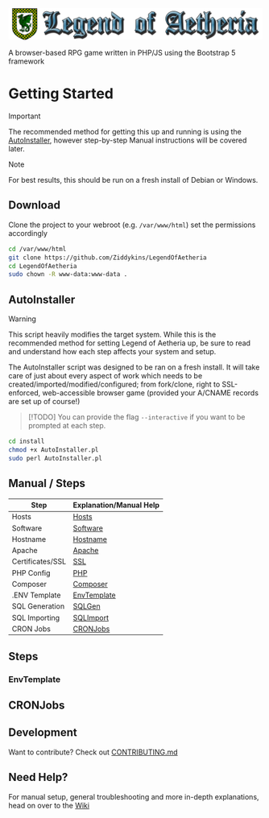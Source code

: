 ![Legend of Aetheria logo](https://github.com/Ziddykins/LegendOfAetheria/blob/master/img/logos/logo-banner-no-bg.png)

A browser-based RPG game written in PHP/JS using the Bootstrap 5 framework


# Getting Started

> [!IMPORTANT]
> The recommended method for getting this up and running is using the [AutoInstaller](#AutoInstaller),
> however step-by-step Manual instructions will be covered later.

> [!NOTE]
> For best results, this should be run on a fresh install of Debian or Windows.

## Download

Clone the project to your webroot (e.g. `/var/www/html`) set the permissions accordingly

```sh
cd /var/www/html
git clone https://github.com/Ziddykins/LegendOfAetheria
cd LegendOfAetheria
sudo chown -R www-data:www-data .
```

## AutoInstaller

> [!WARNING]
> This script heavily modifies the target system.
> While this is the recommended method for setting
> Legend of Aetheria up, be sure to read and
> understand how each step affects your system and setup.

The AutoInstaller script was designed to be ran on a fresh install.
It will take care of just about every aspect of work which needs to be
created/imported/modified/configured; from fork/clone, right to SSL-enforced,
web-accessible browser game (provided your A/CNAME records are set up of course!)

> [!TODO]
> You can provide the flag `--interactive` if you want to be prompted at each step.

```sh
cd install
chmod +x AutoInstaller.pl
sudo perl AutoInstaller.pl
```


## Manual / Steps

| Step             | Explanation/Manual Help     |
| ---------------- | --------------------------- |
| Hosts            | [Hosts](#Hosts)             |
| Software         | [Software](#Software)       |
| Hostname         | [Hostname](#Hostname)       |
| Apache           | [Apache](#Apache)           |
| Certificates/SSL | [SSL](#SSL)                 |
| PHP Config       | [PHP](#PHP)                 | 
| Composer         | [Composer](#Composer)       |
| .ENV Template    | [EnvTemplate](#EnvTemplate) |
| SQL Generation   | [SQLGen](#SQLGen)           |
| SQL Importing    | [SQLImport](#SQLImport)     |
| CRON Jobs        | [CRONJobs](#CRONJobs)       |
 
## Steps

### EnvTemplate







## CRONJobs











## Development

Want to contribute? Check out [CONTRIBUTING.md](CONTRIBUTING.md)


## Need Help?

For manual setup, general troubleshooting and more
in-depth explanations, head on over to the [Wiki](https://github.com/Ziddykins/LegendOfAetheria/wiki/Home/)

